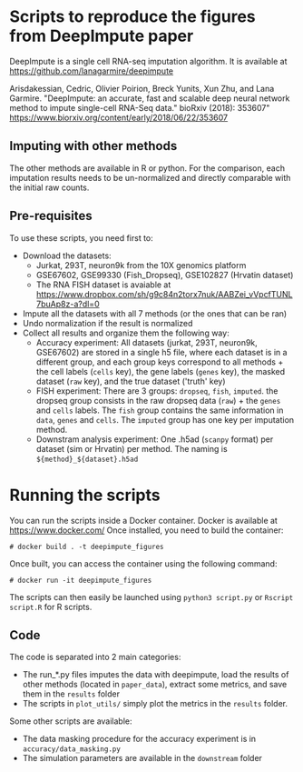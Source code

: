 # Scripts to reproduce the figures from DeepImpute paper

DeepImpute is a single cell RNA-seq imputation algorithm. It is available at https://github.com/lanagarmire/deepimpute 

Arisdakessian, Cedric, Olivier Poirion, Breck Yunits, Xun Zhu, and Lana Garmire.
"DeepImpute: an accurate, fast and scalable deep neural network method to impute single-cell RNA-Seq data." bioRxiv (2018): 353607"
https://www.biorxiv.org/content/early/2018/06/22/353607

## Imputing with other methods
The other methods are available in R or python. For the comparison, each imputation results needs to be un-normalized and directly comparable with the initial raw counts.

## Pre-requisites
To use these scripts, you need first to:
- Download the datasets:
  - Jurkat, 293T, neuron9k from the 10X genomics platform
  - GSE67602, GSE99330 (Fish_Dropseq), GSE102827 (Hrvatin dataset)
  - The RNA FISH dataset is avaiable at https://www.dropbox.com/sh/g9c84n2torx7nuk/AABZei_vVpcfTUNL7buAp8z-a?dl=0
- Impute all the datasets with all 7 methods (or the ones that can be ran)
- Undo normalization if the result is normalized
- Collect all results and organize them the following way:
  - Accuracy experiment: All datasets (jurkat, 293T, neuron9k, GSE67602) are stored in a single h5 file, where each dataset is in a different group, and each group keys correspond to all methods + the cell labels (`cells` key), the gene labels (`genes` key), the masked dataset (`raw` key), and the true dataset ('truth' key)
  - FISH experiment: There are 3 groups: `dropseq`, `fish`, `imputed`. the dropseq group consists in the raw dropseq data (`raw`) + the `genes` and `cells` labels. The `fish` group contains the same information in `data`, `genes` and `cells`. The `imputed` group has one key per imputation method.
  - Downstram analysis experiment: One .h5ad (`scanpy` format) per dataset (sim or Hrvatin) per method. The naming is `${method}_${dataset}.h5ad`

# Running the scripts
You can run the scripts inside a Docker container. Docker is available at https://www.docker.com/
Once installed, you need to build the container:
```
# docker build . -t deepimpute_figures
```
Once built, you can access the container using the following command:
```
# docker run -it deepimpute_figures
```

The scripts can then easily be launched using `python3 script.py` or `Rscript script.R` for R scripts.

## Code
The code is separated into 2 main categories:
- The run_*.py files imputes the data with deepimpute, load the results of other methods (located in `paper_data`), extract some metrics, and save them in the `results` folder
- The scripts in `plot_utils/` simply plot the metrics in the `results` folder.

Some other scripts are available:
- The data masking procedure for the accuracy experiment is in `accuracy/data_masking.py`
- The simulation parameters are available in the `downstream` folder


